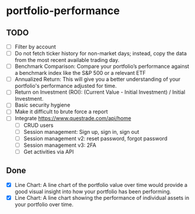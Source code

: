 # portfolio-performance

## TODO
- [ ] Filter by account
- [ ] Do not fetch ticker history for non-market days; instead, copy the data from the most recent available trading day.
- [ ] Benchmark Comparison: Compare your portfolio’s performance against a benchmark index like the S&P 500 or a relevant ETF
- [ ] Annualized Return: This will give you a better understanding of your portfolio's performance adjusted for time.
- [ ] Return on Investment (ROI): (Current Value - Initial Investment) / Initial Investment.
- [ ] Basic security hygiene
- [ ] Make it difficult to brute force a report
- [ ] Integrate https://www.questrade.com/api/home
    - [ ] CRUD users
    - [ ] Session management: Sign up, sign in, sign out
    - [ ] Session management v2: reset password, forgot password
    - [ ] Session management v3: 2FA
    - [ ] Get activities via API

## Done
- [x] Line Chart: A line chart of the portfolio value over time would provide a good visual insight into how your portfolio has been performing.
- [x] Line Chart: A line chart showing the performance of individual assets in your portfolio over time.
